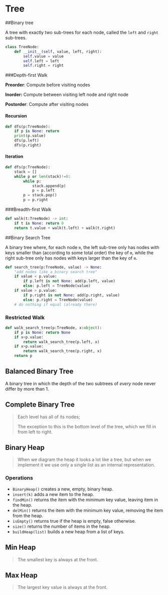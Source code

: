 # Tree

##Binary tree

A tree with exactly two sub-trees for each node, called the `left` and `right` sub-trees.

```python
class TreeNode:
    def __init__(self, value, left, right):
        self.value = value
        self.left = left
        self.right = right
```

###Depth-first Walk 

**Preorder**: Compute before visiting nodes

**Inorder:** Compute between visiting left node and right node

**Postorder**: Compute after visiting nodes

#### Recursion

```python
def dfs(p:TreeNode):
    if p is None: return
    print(p.value)
    dfs(p.left)
    dfs(p.right)
```

#### Iteration

```python
def dfs(p:TreeNode):
  	stack = []
    while p or len(stack)!=0:
      	while p:
          	stack.append(p)
            p = p.left
        p = stack.pop()
        p = p.right
```

###Breadth-first Walk

```python
def walk(t:TreeNode) -> int:
    if t is None: return 0
    return t.value + walk(t.left) + walk(t.right)
```

##Binary Search Tree

A binary tree where, for each node `m`, the left sub-tree only has nodes with keys smaller than (according to some total order) the key of `m`, while the right sub-tree only has nodes with keys larger than the key of `m`.

```python
def search_tree(p:TreeNode, value) -> None:
    "add nodes like a binary search tree"
    if value < p.value:
        if p.left is not None: add(p.left, value)
        else: p.left = TreeNode(value)
    if value > p.value:
        if p.right is not None: add(p.right, value)
        else: p.right = TreeNode(value)
    # do nothing if equal (already there)
```

### Restricted Walk

```python
def walk_search_tree(p:TreeNode, x:object):
    if p is None: return None
    if x<p.value:
        return walk_search_tree(p.left, x)
    if x>p.value:
        return walk_search_tree(p.right, x)
    return p
```

## Balanced Binary Tree

A binary tree in which the depth of the two subtrees of *every* node never differ by more than 1.

## Complete Binary Tree

> Each level has all of its nodes;
>
> The exception to this is the bottom level of the tree, which we fill in from left to right.



## Binary Heap

> When we diagram the heap it looks a lot like a tree, but when we implement it we use only a single list as an internal representation.

### Operations

- `BinaryHeap()` creates a new, empty, binary heap.
- `insert(k)` adds a new item to the heap.
- `findMin()` returns the item with the minimum key value, leaving item in the heap.
- `delMin()` returns the item with the minimum key value, removing the item from the heap.
- `isEmpty()` returns true if the heap is empty, false otherwise.
- `size()` returns the number of items in the heap.
- `buildHeap(list)` builds a new heap from a list of keys.

## Min Heap

> The smallest key is always at the front.

## Max Heap

> The largest key value is always at the front.